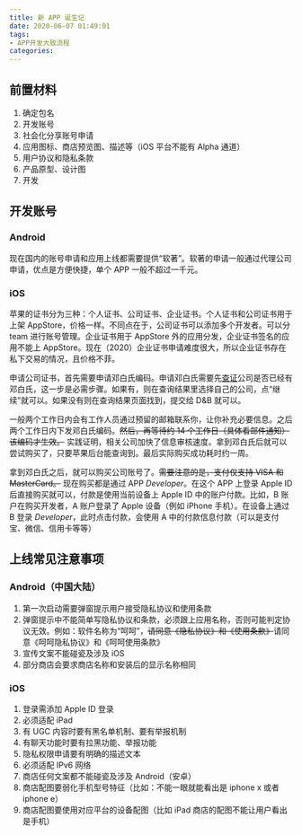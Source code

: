 ```yaml
---
title: 新 APP 诞生记
date: 2020-06-07 01:49:01
tags:
- APP开发大致流程
categories:
---
```


## 前置材料

1. 确定包名
2. 开发账号
3. 社会化分享账号申请
4. 应用图标、商店预览图、描述等（iOS 平台不能有 Alpha 通道）
5. 用户协议和隐私条款
6. 产品原型、设计图
7. 开发

## 开发账号

### Android

现在国内的账号申请和应用上线都需要提供“软著”。软著的申请一般通过代理公司申请，优点是方便快捷，单个 APP 一般不超过一千元。

### iOS

苹果的证书分为三种：个人证书、公司证书、企业证书。个人证书和公司证书用于上架 AppStore，价格一样。不同点在于，公司证书可以添加多个开发者。可以分 team 进行账号管理。企业证书用于 AppStore 外的应用分发，企业证书签名的应用不能上 AppStore。现在（2020）企业证书申请难度很大，所以企业证书存在私下交易的情况，且价格不菲。

申请公司证书，首先需要申请邓白氏编码。申请邓白氏需要先[查证](https://developer.apple.com/enroll/duns-lookup/#!/search "查证")公司是否已经有邓白氏，这一步是必需步骤。如果有，则在查询结果里选择自己的公司，点“继续”就可以。如果没有则在查询结果页面找到，提交给 D\&B 就可以。

一般两个工作日内会有工作人员通过预留的邮箱联系你，让你补充必要信息。之后两个工作日内下发邓白氏编码。~~然后，再等待约 14 个工作日（具体看邮件通知）该编码才生效。~~ 实践证明，相关公司加快了信息审核速度。拿到邓白氏后就可以尝试购买了，只要苹果后台能查询到。最后实际购买成功耗时约一周。

拿到邓白氏之后，就可以购买公司账号了。~~需要注意的是，支付仅支持 VISA 和 MasterCard。~~ 现在购买都是通过 APP *Developer*。在这个 APP 上登录 Apple ID 后直接购买就可以，付款是使用当前设备上 Apple ID 中的账户付款。比如，B 账户在购买开发者，A 账户登录了 Apple 设备（例如 iPhone 手机）。在设备上通过 B 登录 *Developer*，此时点击付款，会使用 A 中的付款信息付款（可以是支付宝、微信、信用卡等等）

## 上线常见注意事项

### Android（中国大陆）

1. 第一次启动需要弹窗提示用户接受隐私协议和使用条款
2. 弹窗提示中不能简单写隐私协议和条款，必须跟上应用名称，否则可能判定协议无效。例如：软件名称为“呵呵”，~~请同意《隐私协议》和《使用条款》~~请同意《呵呵隐私协议》和《呵呵使用条款》
3. 宣传文案不能碰瓷及涉及 iOS
4. 部分商店会要求商店名称和安装后的显示名称相同

### iOS

1. 登录需添加 Apple ID 登录
2. 必须适配 iPad
3. 有 UGC 内容时要有黑名单机制、要有举报机制
4. 有聊天功能时要有拉黑功能、举报功能
5. 隐私权限申请要有明确的描述文本
6. 必须适配 IPv6 网络
7. 商店任何文案都不能碰瓷及涉及 Android（安卓）
8. 商店配图要弱化手机型号特征（比如：不能一眼就能看出是 iphone x 或者 iphone e）
9. 商店配图要使用对应平台的设备配图（比如 iPad 商店的配图不能让用户看出是手机）